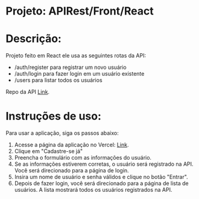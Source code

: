 
# **Projeto: APIRest/Front/React**

**Descrição:**
====

Projeto feito em React ele usa as seguintes rotas da API:

- /auth/register para registrar um novo usuário
- /auth/login para fazer login em um usuário existente
- /users para listar todos os usuários

Repo da API
[Link](https://github.com/izJoey/users-api-rest).

**Instruções de uso:**
====

Para usar a aplicação, siga os passos abaixo:

1. Acesse a página da aplicação no Vercel: [Link](https://users-fronts.vercel.app/).
2. Clique em "Cadastre-se já"
3. Preencha o formulário com as informações do usuário.
4. Se as informações estiverem corretas, o usuário será registrado na API. Você será direcionado para a página de login.
5. Insira um nome de usuário e senha válidos e clique no botão "Entrar".
6. Depois de fazer login, você será direcionado para a página de lista de usuários. A lista mostrará todos os usuários registrados na API.
